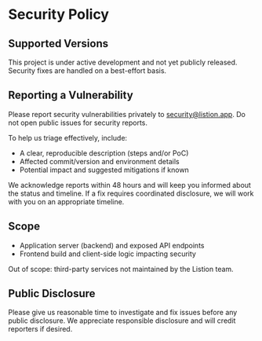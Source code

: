 # Security Policy

## Supported Versions
This project is under active development and not yet publicly released. Security fixes are handled on a best-effort basis.

## Reporting a Vulnerability
Please report security vulnerabilities privately to security@listion.app. Do not open public issues for security reports.

To help us triage effectively, include:
- A clear, reproducible description (steps and/or PoC)
- Affected commit/version and environment details
- Potential impact and suggested mitigations if known

We acknowledge reports within 48 hours and will keep you informed about the status and timeline. If a fix requires coordinated disclosure, we will work with you on an appropriate timeline.

## Scope
- Application server (backend) and exposed API endpoints
- Frontend build and client-side logic impacting security

Out of scope: third-party services not maintained by the Listion team.

## Public Disclosure
Please give us reasonable time to investigate and fix issues before any public disclosure. We appreciate responsible disclosure and will credit reporters if desired.
